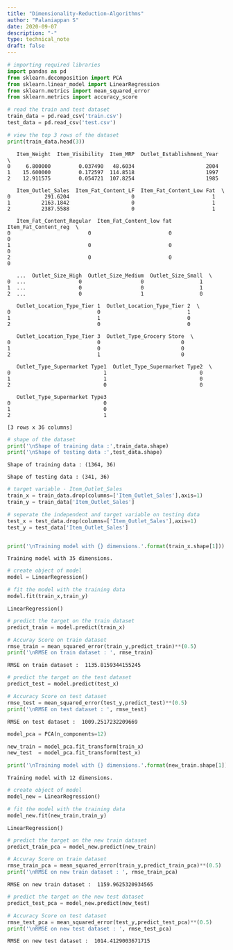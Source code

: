 ```yaml
---
title: "Dimensionality-Reduction-Algorithms"
author: "Palaniappan S"
date: 2020-09-07
description: "-"
type: technical_note
draft: false
---
```


```python
# importing required libraries
import pandas as pd
from sklearn.decomposition import PCA
from sklearn.linear_model import LinearRegression
from sklearn.metrics import mean_squared_error 
from sklearn.metrics import accuracy_score
```


```python
# read the train and test dataset
train_data = pd.read_csv('train.csv')
test_data = pd.read_csv('test.csv')

# view the top 3 rows of the dataset
print(train_data.head(3))
```

       Item_Weight  Item_Visibility  Item_MRP  Outlet_Establishment_Year  \
    0     6.800000         0.037490   48.6034                       2004   
    1    15.600000         0.172597  114.8518                       1997   
    2    12.911575         0.054721  107.8254                       1985   
    
       Item_Outlet_Sales  Item_Fat_Content_LF  Item_Fat_Content_Low Fat  \
    0           291.6204                    0                         1   
    1          2163.1842                    0                         1   
    2          2387.5588                    0                         1   
    
       Item_Fat_Content_Regular  Item_Fat_Content_low fat  Item_Fat_Content_reg  \
    0                         0                         0                     0   
    1                         0                         0                     0   
    2                         0                         0                     0   
    
       ...  Outlet_Size_High  Outlet_Size_Medium  Outlet_Size_Small  \
    0  ...                 0                   0                  1   
    1  ...                 0                   0                  1   
    2  ...                 0                   1                  0   
    
       Outlet_Location_Type_Tier 1  Outlet_Location_Type_Tier 2  \
    0                            0                            1   
    1                            1                            0   
    2                            0                            0   
    
       Outlet_Location_Type_Tier 3  Outlet_Type_Grocery Store  \
    0                            0                          0   
    1                            0                          0   
    2                            1                          0   
    
       Outlet_Type_Supermarket Type1  Outlet_Type_Supermarket Type2  \
    0                              1                              0   
    1                              1                              0   
    2                              0                              0   
    
       Outlet_Type_Supermarket Type3  
    0                              0  
    1                              0  
    2                              1  
    
    [3 rows x 36 columns]



```python
# shape of the dataset
print('\nShape of training data :',train_data.shape)
print('\nShape of testing data :',test_data.shape)
```

    
    Shape of training data : (1364, 36)
    
    Shape of testing data : (341, 36)



```python
# target variable - Item_Outlet_Sales
train_x = train_data.drop(columns=['Item_Outlet_Sales'],axis=1)
train_y = train_data['Item_Outlet_Sales']

# seperate the independent and target variable on testing data
test_x = test_data.drop(columns=['Item_Outlet_Sales'],axis=1)
test_y = test_data['Item_Outlet_Sales']
```


```python

print('\nTraining model with {} dimensions.'.format(train_x.shape[1]))
```

    
    Training model with 35 dimensions.



```python
# create object of model
model = LinearRegression()

# fit the model with the training data
model.fit(train_x,train_y)
```




    LinearRegression()




```python
# predict the target on the train dataset
predict_train = model.predict(train_x)

# Accuray Score on train dataset
rmse_train = mean_squared_error(train_y,predict_train)**(0.5)
print('\nRMSE on train dataset : ', rmse_train)
```

    
    RMSE on train dataset :  1135.8159344155245



```python
# predict the target on the test dataset
predict_test = model.predict(test_x)

# Accuracy Score on test dataset
rmse_test = mean_squared_error(test_y,predict_test)**(0.5)
print('\nRMSE on test dataset : ', rmse_test)
```

    
    RMSE on test dataset :  1009.2517232209669



```python
model_pca = PCA(n_components=12)

new_train = model_pca.fit_transform(train_x)
new_test  = model_pca.fit_transform(test_x)

print('\nTraining model with {} dimensions.'.format(new_train.shape[1]))
```

    
    Training model with 12 dimensions.



```python
# create object of model
model_new = LinearRegression()

# fit the model with the training data
model_new.fit(new_train,train_y)
```




    LinearRegression()




```python
# predict the target on the new train dataset
predict_train_pca = model_new.predict(new_train)

# Accuray Score on train dataset
rmse_train_pca = mean_squared_error(train_y,predict_train_pca)**(0.5)
print('\nRMSE on new train dataset : ', rmse_train_pca)
```

    
    RMSE on new train dataset :  1159.9625320934565



```python
# predict the target on the new test dataset
predict_test_pca = model_new.predict(new_test)

# Accuracy Score on test dataset
rmse_test_pca = mean_squared_error(test_y,predict_test_pca)**(0.5)
print('\nRMSE on new test dataset : ', rmse_test_pca)
```

    
    RMSE on new test dataset :  1014.4129003671715

